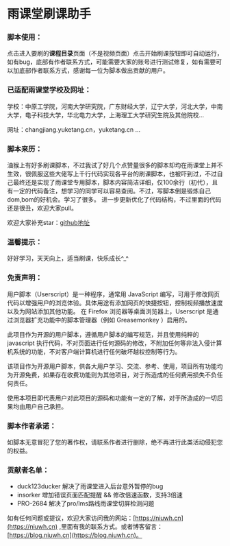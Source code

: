 # 雨课堂刷课助手

### 脚本使用：

点击进入要刷的**课程目录**页面（不是视频页面）点击开始刷课按钮即可自动运行，如有bug，底部有作者联系方式，可能需要大家的账号进行测试修复，如有需要可以加底部作者联系方式，感谢每一位为脚本做出贡献的用户。

### 已适配雨课堂学校及网址：

学校：中原工学院，河南大学研究院，广东财经大学，辽宁大学，河北大学，中南大学，电子科技大学，华北电力大学，上海理工大学研究生院及其他院校...

网址：changjiang.yuketang.cn，yuketang.cn ...

### 脚本来历：

油猴上有好多刷课脚本，不过我试了好几个点赞量很多的脚本却均在雨课堂上并不生效，很佩服这些大佬写上千行代码实现各平台的刷课脚本，也被吓到过，不过自己最终还是实现了雨课堂专用脚本，脚本内容简洁详细，仅100余行（初代），且有一定的代码备注，想学习的同学可以容易查阅。不过，写脚本倒是锻炼自己dom,bom的好机会。学习了很多。
进一步更新优化了代码结构，不过里面的代码还是很丑，欢迎大家pull。

欢迎大家补充star：[github地址](https://github.com/Niuwh/yuketang-jiaoben)

### 温馨提示：

好好学习，天天向上，适当刷课，快乐成长^_^

### 免责声明：

用户脚本（Userscript）是一种程序，通常用 JavaScript 编写，可用于修改网页代码以增强用户的浏览体验。具体用途有添加网页的快捷按钮，控制视频播放速度以及为网站添加其他功能。 在 Firefox 浏览器等桌面浏览器上，Userscript 是通过浏览器扩充功能中的脚本管理器（例如 Greasemonkey ）启用的。

此项目作为开源的用户脚本，遵循用户脚本的编写规范，并且使用纯粹的 javascript 执行代码，不对页面进行任何源码的修改，不附加任何等非法入侵计算机系统的功能，不对客户端计算机进行任何破坏越权控制等行为。

该项目作为开源用户脚本，供各大用户学习、交流、参考、使用，项目所有功能均为开源免费，如果存在收费功能则为其他项目，对于所造成的任何费用损失不负任何责任。

使用本项目即代表用户对此项目的源码和功能有一定的了解，对于所造成的一切后果均由用户自己承担。

### 脚本作者承诺：

如脚本无意冒犯了您的著作权，请联系作者进行删除，绝不再进行此类活动侵犯您的权益。

### 贡献者名单：

+ duck123ducker     解决了雨课堂进入后台意外暂停的bug
+ insorker          增加错误页面匹配提醒 && 修改倍速函数，支持3倍速
+ PRO-2684          解决了pro/lms路线雨课堂切屏检测问题

如有任何问题或提议，欢迎大家访问我的网站：[https://niuwh.cn](https://niuwh.cn) ,里面有我的联系方式。或者博客留言：[https://blog.niuwh.cn](https://blog.niuwh.cn)。
